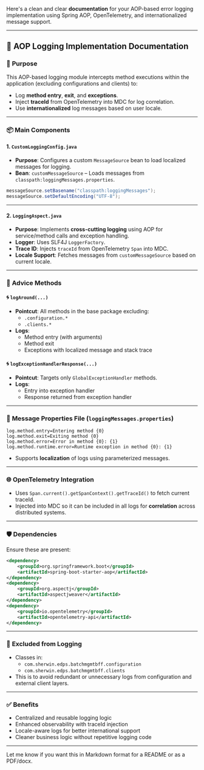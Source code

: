 Here's a clean and clear **documentation** for your AOP-based error logging implementation using Spring AOP, OpenTelemetry, and internationalized message support.

---

## 📘 **AOP Logging Implementation Documentation**

### 🔧 **Purpose**
This AOP-based logging module intercepts method executions within the application (excluding configurations and clients) to:
- Log **method entry**, **exit**, and **exceptions**.
- Inject **traceId** from OpenTelemetry into MDC for log correlation.
- Use **internationalized** log messages based on user locale.

---

### 📦 **Main Components**

#### 1. `CustomLoggingConfig.java`
- **Purpose**: Configures a custom `MessageSource` bean to load localized messages for logging.
- **Bean**: `customMessageSource` – Loads messages from `classpath:loggingMessages.properties`.

```java
messageSource.setBasename("classpath:loggingMessages");
messageSource.setDefaultEncoding("UTF-8");
```

---

#### 2. `LoggingAspect.java`
- **Purpose**: Implements **cross-cutting logging** using AOP for service/method calls and exception handling.
- **Logger**: Uses SLF4J `LoggerFactory`.
- **Trace ID**: Injects `traceId` from OpenTelemetry `Span` into MDC.
- **Locale Support**: Fetches messages from `customMessageSource` based on current locale.

---

### 🔄 **Advice Methods**

#### 🌀 `logAround(...)`
- **Pointcut**: All methods in the base package excluding:
  - `.configuration.*`
  - `.clients.*`
- **Logs**:
  - Method entry (with arguments)
  - Method exit
  - Exceptions with localized message and stack trace

#### 🌀 `logExceptionHandlerResponse(...)`
- **Pointcut**: Targets only `GlobalExceptionHandler` methods.
- **Logs**:
  - Entry into exception handler
  - Response returned from exception handler

---

### 📄 **Message Properties File** (`loggingMessages.properties`)
```properties
log.method.entry=Entering method {0}
log.method.exit=Exiting method {0}
log.method.error=Error in method {0}: {1}
log.method.runtime.error=Runtime exception in method {0}: {1}
```
- Supports **localization** of logs using parameterized messages.

---

### 🌐 **OpenTelemetry Integration**
- Uses `Span.current().getSpanContext().getTraceId()` to fetch current traceId.
- Injected into MDC so it can be included in all logs for **correlation** across distributed systems.

---

### 🛡️ **Dependencies**
Ensure these are present:
```xml
<dependency>
    <groupId>org.springframework.boot</groupId>
    <artifactId>spring-boot-starter-aop</artifactId>
</dependency>
<dependency>
    <groupId>org.aspectj</groupId>
    <artifactId>aspectjweaver</artifactId>
</dependency>
<dependency>
    <groupId>io.opentelemetry</groupId>
    <artifactId>opentelemetry-api</artifactId>
</dependency>
```

---

### 🚫 **Excluded from Logging**
- Classes in:
  - `com.sherwin.edps.batchmgmtbff.configuration`
  - `com.sherwin.edps.batchmgmtbff.clients`
- This is to avoid redundant or unnecessary logs from configuration and external client layers.

---

### ✅ **Benefits**
- Centralized and reusable logging logic
- Enhanced observability with traceId injection
- Locale-aware logs for better international support
- Cleaner business logic without repetitive logging code

---

Let me know if you want this in Markdown format for a README or as a PDF/docx.